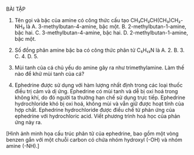 BÀI TẬP

1. Tên gọi và bậc của amine có công thức cấu tạo CH₃CH₂CH(CH₃)CH₂-NH₂ là
A. 3-methylbutan-4-amine, bậc một.
B. 2-methylbutan-1-amine, bậc hai.
C. 3-methylbutan-4-amine, bậc hai.
D. 2-methylbutan-1-amine, bậc một.

2. Số đồng phân amine bậc ba có công thức phân tử C₅H₁₃N là
A. 2.        B. 3.        C. 4.        D. 5.

3. Mùi tanh của cá chủ yếu do amine gây ra như trimethylamine. Làm thế nào để khử mùi tanh của cá?

4. Ephedrine được sử dụng với hàm lượng nhất định trong các loại thuốc điều trị cảm và dị ứng. Ephedrine có mùi tanh và dễ bị oxi hoá trong không khí, do đó người ta thường hạn chế sử dụng trực tiếp. Ephedrine hydrochloride khó bị oxi hoá, không mùi và vẫn giữ được hoạt tính của hợp chất. Ephedrine hydrochloride được điều chế từ phản ứng của ephedrine với hydrochloric acid. Viết phương trình hoá học của phản ứng này ra.

[Hình ảnh minh họa cấu trúc phân tử của ephedrine, bao gồm một vòng benzen gắn với một chuỗi carbon có chứa nhóm hydroxyl (-OH) và nhóm amine (-NH).]